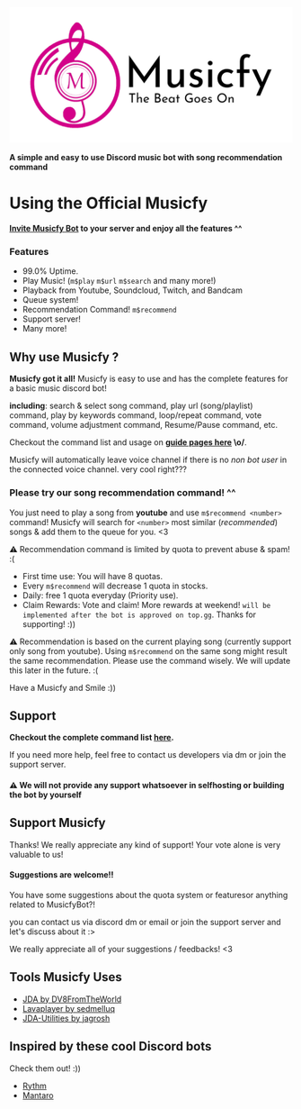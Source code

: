 ![Musicfy, The Beat Goes On](https://github.com/nano-devs/musicfy/blob/master/assets/Banner.jpg)

**A simple and easy to use Discord music bot with song recommendation command**

# Using the Official Musicfy

**[Invite Musicfy Bot](https://discord.com/api/oauth2/authorize?client_id=473023109666963467&permissions=36793408&scope=bot) to your server and enjoy all the features ^^**

### Features
- 99.0% Uptime.
- Play Music! (`m$play` `m$url` `m$search` and many more!)
- Playback from Youtube, Soundcloud, Twitch, and Bandcam
- Queue system!
- Recommendation Command! `m$recommend`
- Support server!
- Many more!

## Why use Musicfy ?
**Musicfy got it all!** Musicfy is easy to use and has the complete features for a basic music discord bot!

**including**: search & select song command, play url (song/playlist) command, play by keywords command, loop/repeat command, vote command, volume adjustment command, Resume/Pause command, etc. 

Checkout the command list and usage on **[guide pages here](https://github.com/madeyoga/Musicfy-Bot/wiki/How-to-use-Musicfy's-commands) \o/**.

Musicfy will automatically leave voice channel if there is no *non bot user* in the connected voice channel. very cool right???

### Please try our song **recommendation** command! ^^

You just need to play a song from **youtube** and use `m$recommend <number>` command! Musicfy will search for `<number>` most similar (*recommended*) songs & add them to the queue for you. <3

⚠ Recommendation command is limited by quota to prevent abuse & spam! :(

- First time use: You will have 8 quotas.
- Every `m$recommend` will decrease 1 quota in stocks.
- Daily: free 1 quota everyday (Priority use).
- Claim Rewards: Vote and claim! More rewards at weekend! `will be implemented after the bot is approved on top.gg`.
Thanks for supporting! :)) 

⚠ Recommendation is based on the current playing song (currently support only song from youtube). 
Using `m$recommend` on the same song might result the same recommendation. Please use the command wisely.
We will update this later in the future. :(

Have a Musicfy and Smile :))

## Support 
**Checkout the complete command list [here](https://github.com/madeyoga/Musicfy-Bot/wiki/How-to-use-Musicfy's-commands).**

If you need more help, feel free to contact us developers via dm or join the support server.

#### ⚠ We will not provide any support whatsoever in selfhosting or building the bot by yourself

## Support Musicfy
Thanks! We really appreciate any kind of support! Your vote alone is very valuable to us! 

#### Suggestions are welcome!!
You have some suggestions about the quota system or featuresor anything related to MusicfyBot?!

you can contact us via discord dm or email or join the support server and let's discuss about it :>

We really appreciate all of your suggestions / feedbacks! <3

## Tools Musicfy Uses
- [JDA by DV8FromTheWorld](https://github.com/DV8FromTheWorld/JDA)
- [Lavaplayer by sedmelluq](https://github.com/sedmelluq/lavaplayer)
- [JDA-Utilities by jagrosh](https://github.com/JDA-Applications/JDA-Utilities)

## Inspired by these cool Discord bots
Check them out! :))
- [Rythm](https://top.gg/bot/rythm)
- [Mantaro](https://top.gg/bot/213466096718708737)
